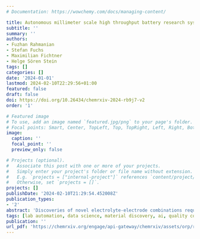 ```yaml
---
# Documentation: https://wowchemy.com/docs/managing-content/

title: Autonomous millimeter scale high throughput battery research system (Auto-MISCHBARES)
subtitle: ''
summary: ''
authors:
- Fuzhan Rahmanian
- Stefan Fuchs
- Maximilian Fichtner
- Helge Sören Stein
tags: []
categories: []
date: '2024-01-01'
lastmod: 2024-02-10T22:29:56+01:00
featured: false
draft: false
doi: https://doi.org/10.26434/chemrxiv-2024-rb9j7-v2
order: '1'

# Featured image
# To use, add an image named `featured.jpg/png` to your page's folder.
# Focal points: Smart, Center, TopLeft, Top, TopRight, Left, Right, BottomLeft, Bottom, BottomRight.
image:
  caption: ''
  focal_point: ''
  preview_only: false

# Projects (optional).
#   Associate this post with one or more of your projects.
#   Simply enter your project's folder or file name without extension.
#   E.g. `projects = ["internal-project"]` references `content/project/deep-learning/index.md`.
#   Otherwise, set `projects = []`.
projects: []
publishDate: '2024-02-10T21:29:54.452008Z'
publication_types:
- '2'
abstract: 'Discoveries of novel electrolyte-electrode combinations require comprehensive structure-property-interface correlations. Herein, we present an autonomous millimeter scale high-throughput battery research system (MISCHBARES) operated by hierarchical autonomous laboratory automation and orchestration (HELAO) which integrates modular research instrumentation and AI control. This paper will present cathode electrolyte interphase (CEI) formation in lithium-ion batteries at various potentials by correlating high-throughput electrochemistry and spectroscopy. We believe quality control and complex data analysis to be the missing puzzle piece towards more complex workflow automation. Auto-MISCHBARES integrates automatic quality control for both hardware and software to ensure high reliability through an on-the-fly fidelity assessment of each individual experiment. Data analysis is achieved through our Modular and Autonomous Data Analysis Platform (MADAP) in our presented platform, which is capable of performing a fully automated analysis of various voltammetry measurements in real-time. Integration of MISCHBARES and MADAP through HELAO enables versatile and complex active learning workflows in the discovery of new materials. We demonstrate this integrated workflow for reliable charging/discharging protocols.'
tags: [lab automation, data science, material discovery, ai, quality control]
publication: ''
url_pdf: 'https://chemrxiv.org/engage/api-gateway/chemrxiv/assets/orp/resource/item/659aa3fc66c1381729e8c434/original/autonomous-millimeter-scale-high-throughput-battery-research-system-auto-mischbares.pdf'
---
```

